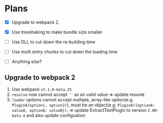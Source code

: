 # Plans

- [X]  Upgrade to webpack 2.
- [X]  Use treeshaking to make bundle size smaller
- [ ]  Use DLL to cut down the re-building time
- [ ]  Use multi entry chunks to cut down the loading time
- [ ]  Anything else?


## Upgrade to webpack 2

1. Use webpack `v2.1.0-beta.25`
2. `resolve` now cannot accept `''` as an valid value => update resovle
3. `loader` options cannot accept multiple, array-like option(e.g. `PluginA(option1, option2)`), must be an object(e.g. `PluginA({optionA: valueA, optionB: valueB})`.  => update ExtractTextPlugin to version `2.00-beta.4` and also update configuation

